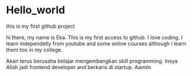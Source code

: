 # Hello_world
this is my first github project

hi there, my name is Eka. This is my first access to github. I love coding. I learn independetly from youtube and some online courses although i learn them too in my college.

Akan terus berusaha belajar mengembangkan skill programming. Insya Allah jadi frontend developer and berkaris di startup. Aamiin

